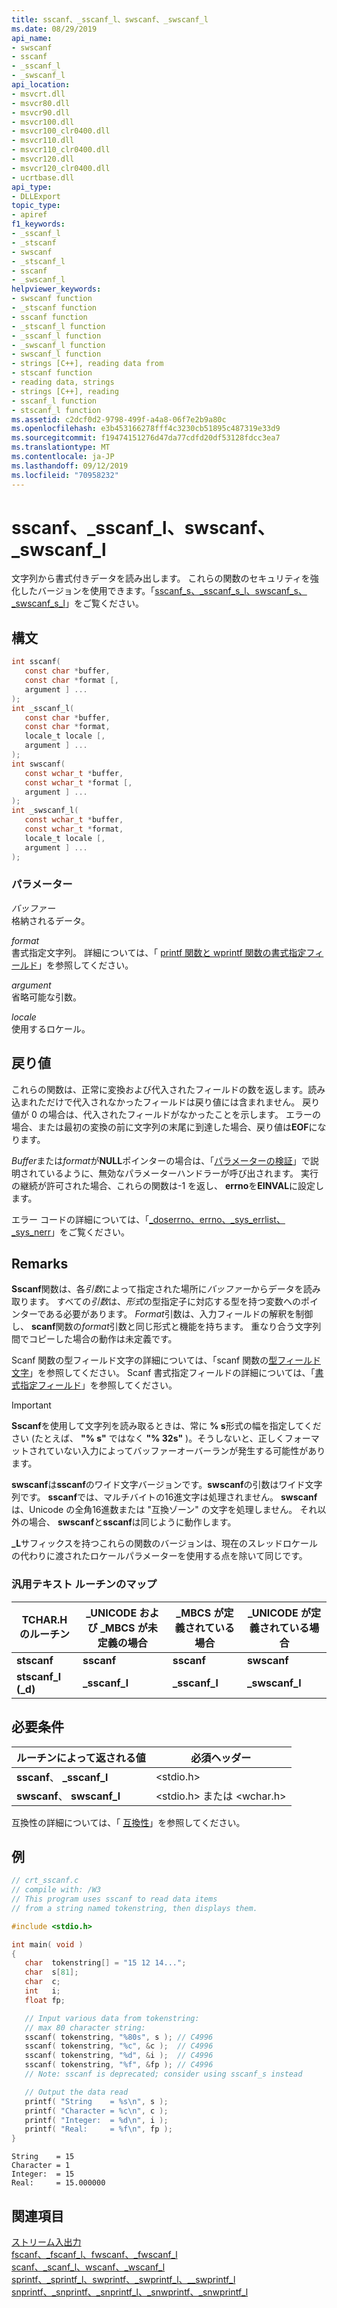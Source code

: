 ```yaml
---
title: sscanf、_sscanf_l、swscanf、_swscanf_l
ms.date: 08/29/2019
api_name:
- swscanf
- sscanf
- _sscanf_l
- _swscanf_l
api_location:
- msvcrt.dll
- msvcr80.dll
- msvcr90.dll
- msvcr100.dll
- msvcr100_clr0400.dll
- msvcr110.dll
- msvcr110_clr0400.dll
- msvcr120.dll
- msvcr120_clr0400.dll
- ucrtbase.dll
api_type:
- DLLExport
topic_type:
- apiref
f1_keywords:
- _sscanf_l
- _stscanf
- swscanf
- _stscanf_l
- sscanf
- _swscanf_l
helpviewer_keywords:
- swscanf function
- _stscanf function
- sscanf function
- _stscanf_l function
- _sscanf_l function
- _swscanf_l function
- swscanf_l function
- strings [C++], reading data from
- stscanf function
- reading data, strings
- strings [C++], reading
- sscanf_l function
- stscanf_l function
ms.assetid: c2dcf0d2-9798-499f-a4a8-06f7e2b9a80c
ms.openlocfilehash: e3b453166278fff4c3230cb51895c487319e33d9
ms.sourcegitcommit: f19474151276d47da77cdfd20df53128fdcc3ea7
ms.translationtype: MT
ms.contentlocale: ja-JP
ms.lasthandoff: 09/12/2019
ms.locfileid: "70958232"
---
```

# <a name="sscanf-_sscanf_l-swscanf-_swscanf_l"></a>sscanf、_sscanf_l、swscanf、_swscanf_l

文字列から書式付きデータを読み出します。 これらの関数のセキュリティを強化したバージョンを使用できます。「[sscanf_s、_sscanf_s_l、swscanf_s、_swscanf_s_l](sscanf-s-sscanf-s-l-swscanf-s-swscanf-s-l.md)」をご覧ください。

## <a name="syntax"></a>構文

```C
int sscanf(
   const char *buffer,
   const char *format [,
   argument ] ...
);
int _sscanf_l(
   const char *buffer,
   const char *format,
   locale_t locale [,
   argument ] ...
);
int swscanf(
   const wchar_t *buffer,
   const wchar_t *format [,
   argument ] ...
);
int _swscanf_l(
   const wchar_t *buffer,
   const wchar_t *format,
   locale_t locale [,
   argument ] ...
);
```

### <a name="parameters"></a>パラメーター

*バッファー*<br/>
格納されるデータ。

*format*<br/>
書式指定文字列。 詳細については、「 [printf 関数と wprintf 関数の書式指定フィールド](../../c-runtime-library/format-specification-fields-scanf-and-wscanf-functions.md)」を参照してください。

*argument*<br/>
省略可能な引数。

*locale*<br/>
使用するロケール。

## <a name="return-value"></a>戻り値

これらの関数は、正常に変換および代入されたフィールドの数を返します。読み込まれただけで代入されなかったフィールドは戻り値には含まれません。 戻り値が 0 の場合は、代入されたフィールドがなかったことを示します。 エラーの場合、または最初の変換の前に文字列の末尾に到達した場合、戻り値は**EOF**になります。

*Buffer*または*format*が**NULL**ポインターの場合は、「[パラメーターの検証](../../c-runtime-library/parameter-validation.md)」で説明されているように、無効なパラメーターハンドラーが呼び出されます。 実行の継続が許可された場合、これらの関数は-1 を返し、 **errno**を**EINVAL**に設定します。

エラー コードの詳細については、「[_doserrno、errno、_sys_errlist、_sys_nerr](../../c-runtime-library/errno-doserrno-sys-errlist-and-sys-nerr.md)」をご覧ください。

## <a name="remarks"></a>Remarks

**Sscanf**関数は、各*引数*によって指定された場所に*バッファー*からデータを読み取ります。 すべての*引数*は、*形式*の型指定子に対応する型を持つ変数へのポインターである必要があります。 *Format*引数は、入力フィールドの解釈を制御し、 **scanf**関数の*format*引数と同じ形式と機能を持ちます。 重なり合う文字列間でコピーした場合の動作は未定義です。

Scanf 関数の型フィールド文字の詳細については、「scanf 関数の[型フィールド文字](../scanf-type-field-characters.md)」を参照してください。 Scanf 書式指定フィールドの詳細については、「[書式指定フィールド](../format-specification-fields-scanf-and-wscanf-functions.md)」を参照してください。

> [!IMPORTANT]
> **Sscanf**を使用して文字列を読み取るときは、常に **% s**形式の幅を指定してください (たとえば、 **"% s"** ではなく **"% 32s"** )。そうしないと、正しくフォーマットされていない入力によってバッファーオーバーランが発生する可能性があります。

**swscanf**は**sscanf**のワイド文字バージョンです。**swscanf**の引数はワイド文字列です。 **sscanf**では、マルチバイトの16進文字は処理されません。 **swscanf**は、Unicode の全角16進数または "互換ゾーン" の文字を処理しません。 それ以外の場合、 **swscanf**と**sscanf**は同じように動作します。

**_L**サフィックスを持つこれらの関数のバージョンは、現在のスレッドロケールの代わりに渡されたロケールパラメーターを使用する点を除いて同じです。

### <a name="generic-text-routine-mappings"></a>汎用テキスト ルーチンのマップ

|TCHAR.H のルーチン|_UNICODE および _MBCS が未定義の場合|_MBCS が定義されている場合|_UNICODE が定義されている場合|
|---------------------|------------------------------------|--------------------|-----------------------|
|**stscanf**|**sscanf**|**sscanf**|**swscanf**|
|**stscanf_l (_d)**|**_sscanf_l**|**_sscanf_l**|**_swscanf_l**|

## <a name="requirements"></a>必要条件

|ルーチンによって返される値|必須ヘッダー|
|-------------|---------------------|
|**sscanf**、 **_sscanf_l**|\<stdio.h>|
|**swscanf**、 **swscanf_l**|\<stdio.h> または \<wchar.h>|

互換性の詳細については、「 [互換性](../../c-runtime-library/compatibility.md)」を参照してください。

## <a name="example"></a>例

```C
// crt_sscanf.c
// compile with: /W3
// This program uses sscanf to read data items
// from a string named tokenstring, then displays them.

#include <stdio.h>

int main( void )
{
   char  tokenstring[] = "15 12 14...";
   char  s[81];
   char  c;
   int   i;
   float fp;

   // Input various data from tokenstring:
   // max 80 character string:
   sscanf( tokenstring, "%80s", s ); // C4996
   sscanf( tokenstring, "%c", &c );  // C4996
   sscanf( tokenstring, "%d", &i );  // C4996
   sscanf( tokenstring, "%f", &fp ); // C4996
   // Note: sscanf is deprecated; consider using sscanf_s instead

   // Output the data read
   printf( "String    = %s\n", s );
   printf( "Character = %c\n", c );
   printf( "Integer:  = %d\n", i );
   printf( "Real:     = %f\n", fp );
}
```

```Output
String    = 15
Character = 1
Integer:  = 15
Real:     = 15.000000
```

## <a name="see-also"></a>関連項目

[ストリーム入出力](../../c-runtime-library/stream-i-o.md)<br/>
[fscanf、_fscanf_l、fwscanf、_fwscanf_l](fscanf-fscanf-l-fwscanf-fwscanf-l.md)<br/>
[scanf、_scanf_l、wscanf、_wscanf_l](scanf-scanf-l-wscanf-wscanf-l.md)<br/>
[sprintf、_sprintf_l、swprintf、_swprintf_l、\__swprintf_l](sprintf-sprintf-l-swprintf-swprintf-l-swprintf-l.md)<br/>
[snprintf、_snprintf、_snprintf_l、_snwprintf、_snwprintf_l](snprintf-snprintf-snprintf-l-snwprintf-snwprintf-l.md)<br/>
